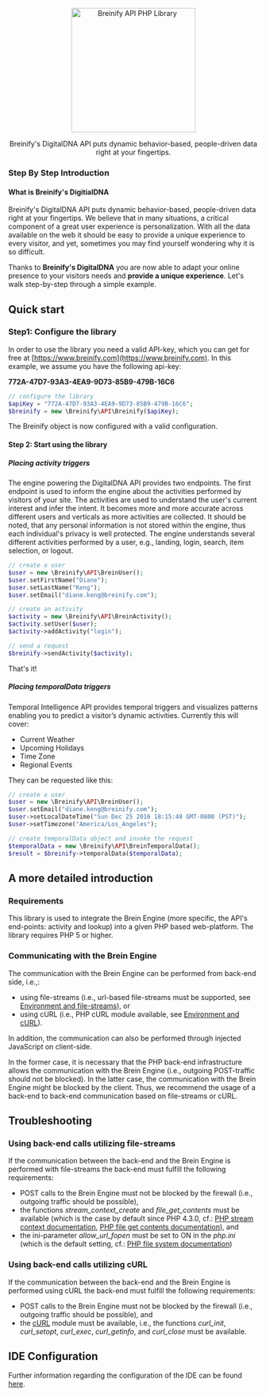 <p align="center">
  <img src="https://raw.githubusercontent.com/Breinify/brein-api-library-php/master/documentation/img/logo.png" alt="Breinify API PHP Library" width="250">
</p>

<p align="center">
Breinify's DigitalDNA API puts dynamic behavior-based, people-driven data right at your fingertips.
</p>


### Step By Step Introduction

#### What is Breinify's DigitialDNA

Breinify's DigitalDNA API puts dynamic behavior-based, people-driven data right at your fingertips. We believe that in many situations, a critical component of a great user experience is personalization. With all the data available on the web it should be easy to provide a unique experience to every visitor, and yet, sometimes you may find yourself wondering why it is so difficult.

Thanks to **Breinify's DigitalDNA** you are now able to adapt your online presence to your visitors needs and **provide a unique experience**. Let's walk step-by-step through a simple example.

## Quick start
### Step1: Configure the library

In order to use the library you need a valid API-key, which you can get for free at [https://www.breinify.com](https://www.breinify.com). In this example, we assume you have the following api-key:

**772A-47D7-93A3-4EA9-9D73-85B9-479B-16C6**


```php
// configure the library
$apiKey = "772A-47D7-93A3-4EA9-9D73-85B9-479B-16C6";
$breinify = new \Breinify\API\Breinify($apiKey);

```

The Breinify object is now configured with a valid configuration.

#### Step 2: Start using the library

##### Placing activity triggers

The engine powering the DigitalDNA API provides two endpoints. The first endpoint is used to inform the engine about the activities performed by visitors of your site. The activities are used to understand the user's current interest and infer the intent. It becomes more and more accurate across different users and verticals as more activities are collected. It should be noted, that any personal information is not stored within the engine, thus each individual's privacy is well protected. The engine understands several different activities performed by a user, e.g., landing, login, search, item selection, or logout.



```php
// create a user 
$user = new \Breinify\API\BreinUser();
$user.setFirstName("Diane");
$user.setLastName("Keng");
$user.setEmail("diane.keng@breinify.com");

// create an activity
$activity = new \Breinify\API\BreinActivity();
$activity.setUser($user);
$activity->addActivity("login");

// send a request
$breinify->sendActivity($activity);

```

That's it!

##### Placing temporalData triggers

Temporal Intelligence API provides temporal triggers and visualizes patterns
enabling you to predict a visitor’s dynamic activities. Currently this will
cover:

* Current Weather
* Upcoming Holidays
* Time Zone
* Regional Events

They can be requested like this:

```php
// create a user 
$user = new \Breinify\API\BreinUser();
$user.setEmail("diane.keng@breinify.com");
$user->setLocalDateTime("Sun Dec 25 2016 18:15:48 GMT-0800 (PST)");
$user->setTimezone("America/Los_Angeles");

// create temporalData object and invoke the request
$temporalData = new \Breinify\API\BreinTemporalData();
$result = $breinify->temporalData($temporalData);

```





## A more detailed introduction

### Requirements
This library is used to integrate the Brein Engine (more specific, the API's end-points: activity and lookup) into a given PHP based web-platform. The library requires PHP 5 or higher.

### Communicating with the Brein Engine
The communication with the Brein Engine can be performed from back-end side, i.e.,:
* using file-streams (i.e., url-based file-streams must be supported, see [Environment and file-streams](#using-back-end-calls-utilizing-file-streams)), or
* using cURL (i.e., PHP cURL module available, see [Environment and cURL](#using-back-end-calls-utilizing-curl)).

In addition, the communication can also be performed through injected JavaScript on client-side.

In the former case, it is necessary that the PHP back-end infrastructure allows the communication with the Brein Engine (i.e., outgoing POST-traffic should not be blocked). In the latter case, the communication with the Brein Engine might be blocked by the client. Thus, we recommend the usage of a back-end to back-end communication based on file-streams or cURL.

## Troubleshooting

### Using back-end calls utilizing file-streams
If the communication between the back-end and the Brein Engine is performed with file-streams the back-end must fulfill the following requirements:
* POST calls to the Brein Engine must not be blocked by the firewall (i.e., outgoing traffic should be possible),
* the functions *stream_context_create* and *file_get_contents* must be available (which is the case by default since PHP 4.3.0, cf.: [PHP stream context documentation], [PHP file get contents documentation]), and
* the ini-parameter *allow_url_fopen* must be set to ON in the *php.ini* (which is the default setting, cf.: [PHP file system documentation])

### Using back-end calls utilizing cURL
If the communication between the back-end and the Brein Engine is performed using cURL the back-end must fulfill the following requirements:
* POST calls to the Brein Engine must not be blocked by the firewall (i.e., outgoing traffic should be possible), and
* the [cURL] module must be available, i.e., the functions *curl_init*, *curl_setopt*, *curl_exec*, *curl_getinfo*, and *curl_close* must be available.

[//]: # (reference links)
   [cURL]: <http://php.net/manual/en/book.curl.php>
   [PHP file system documentation]: <http://php.net/manual/en/filesystem.configuration.php>
   [PHP file get contents documentation]: <http://php.net/manual/en/function.file-get-contents.php>
   [PHP stream context documentation]: <http://php.net/manual/en/function.stream-context-create.php>
   [Breinify.com]: <https://www.breinify.com>
   
## IDE Configuration
Further information regarding the configuration of the IDE can be found [here](./documentation/devenv.md).

